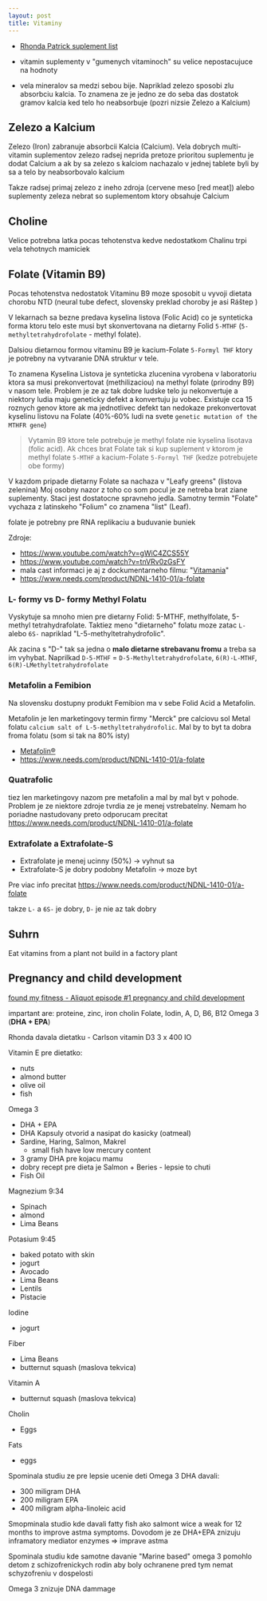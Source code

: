 ```yaml
---
layout: post
title: Vitaminy
---
```



* [Rhonda Patrick suplement list](https://fastlifehacks.com/dr-rhonda-patricks-supplements-list/#Nicotinamide_Riboside)



* vitamin suplementy v "gumenych vitaminoch" su velice nepostacujuce na hodnoty
* vela mineralov sa medzi sebou bije. Napriklad zelezo sposobi zlu
  absorbciu kalcia. To znamena ze je jedno ze do seba das dostatok
  gramov kalcia ked telo ho neabsorbuje (pozri nizsie Zelezo a Kalcium)

## Zelezo a Kalcium

Zelezo (Iron) zabranuje absorbcii Kalcia (Calcium). 
Vela dobrych multi-vitamin suplementov zelezo radsej neprida pretoze
prioritou suplementu je dodat Calcium a ak by sa zelezo s kalciom
nachazalo v jednej tablete byli by sa a telo by neabsorbovalo kalcium

Takze radsej primaj zelezo z ineho zdroja (cervene meso [red meat])
alebo suplementy zeleza nebrat so suplementom ktory obsahuje Calcium

## Choline

Velice potrebna latka pocas tehotenstva kedve nedostatkom Chalinu trpi
vela tehotnych mamiciek


## Folate (Vitamin B9)

Pocas tehotenstva nedostatok Vitaminu B9 moze sposobit u vyvoji dietata
chorobu NTD (neural tube defect, slovensky preklad choroby je asi
Ráštep )

V lekarnach sa bezne predava kyselina listova (Folic Acid) co je
synteticka forma ktoru telo este musi byt skonvertovana na dietarny Folid
`5-MTHF` (`5-methyltetrahydrofolate` - methyl folate).

Dalsiou dietarnou formou vitaminu B9 je kacium-Folate `5-Formyl THF`
ktory je potrebny na vytvaranie DNA struktur v tele.

To znamena Kyselina Listova je synteticka zlucenina vyrobena v
laboratoriu ktora sa musi
prekonvertovat (methilizaciou) na methyl folate (prirodny B9) v nasom tele.
 Problem je ze az tak dobre
ludske telo ju nekonvertuje a niektory ludia maju geneticky defekt a
konvertuju ju vobec. Existuje cca 15 roznych genov ktore ak ma
jednotlivec
defekt tan nedokaze prekonvertovat kyselinu listovu na Folate (40%-60%
ludi na svete `genetic mutation of the MTHFR gene`)


> Vytamin B9 ktore tele potrebuje je methyl folate nie kyselina
> lisotava (folic acid). Ak chces brat Folate tak si kup suplement 
> v ktorom je methyl folate `5-MTHF` a kacium-Folate `5-Formyl THF`
> (kedze potrebujete obe formy)

V kazdom pripade dietarny Folate  sa nachaza v "Leafy greens" (listova
zelenina) Moj osobny nazor z toho co som pocul je ze netreba brat ziane
suplementy. Staci jest dostatocne spravneho jedla. Samotny termin
"Folate" vychaza z latinskeho "Folium" co znamena "list" (Leaf).


folate je potrebny pre RNA replikaciu a buduvanie buniek

Zdroje:

* <https://www.youtube.com/watch?v=gWiC4ZCS55Y>
* <https://www.youtube.com/watch?v=tnVRv0zGsFY>
* mala cast informaci je aj z dockumentarneho  filmu: "[Vitamania](https://www.vitamaniathemovie.com/)"
* <https://www.needs.com/product/NDNL-1410-01/a-folate>

### L- formy vs D- formy Methyl Folatu

Vyskytuje sa mnoho mien pre dietarny Folid: 5-MTHF, methylfolate, 5-methyl tetrahydrafolate. Taktiez meno "dietarneho" folatu moze zatac `L-` alebo `6S-` napriklad "L-5-methyltetrahydrofolic".

Ak zacina s "D-" tak sa jedna o **malo dietarne strebavanu fromu** a
treba sa im vyhybat. Naprilkad `D-5-MTHF` =
`D-5-Methyltetrahydrofolate`, `6(R)-L-MTHF`, `6(R)-LMethyltetrahydrofolate`


### Metafolin a Femibion

Na slovensku dostupny produkt Femibion ma v sebe Folid Acid a Metafolin.

Metafolin je len marketingovy termin firmy "Merck" pre calciovu sol Metal folatu `calcium salt of L-5-methyltetrahydrofolic`. Mal by to byt ta dobra froma folatu (som si tak na 80% isty)


* [Metafolin®](http://www.merckmillipore.com/SE/en/products/small-molecule-pharmaceuticals/bulk-api/folates/l-metafolin/Metafolin/okeb.qB.qsoAAAFp2m8bIm4h,nav)
* <https://www.needs.com/product/NDNL-1410-01/a-folate>

### Quatrafolic

tiez len marketingovy nazom pre metafolin a mal by mal byt v pohode.
Problem je ze niektore zdroje tvrdia ze je menej vstrebatelny. Nemam ho
poriadne nastudovany preto odporucam precitat <https://www.needs.com/product/NDNL-1410-01/a-folate>


### Extrafolate a Extrafolate-S 

* Extrafolate je menej ucinny (50%)  -> vyhnut sa 
* Extrafolate-S je dobry podobny Metafolin -> moze byt

Pre viac info precitat <https://www.needs.com/product/NDNL-1410-01/a-folate>

takze `L-` a `6S-` je dobry, `D-` je nie az tak dobry

## Suhrn

Eat vitamins from a plant not build in a factory plant


## Pregnancy and child development

[found my fitness - Aliquot episode #1 pregnancy and child development ](https://www.foundmyfitness.com/aliquot)

impartant are: proteine, zinc, iron cholin Folate, Iodin, A, D, B6, B12 Omega 3 (**DHA + EPA**)

Rhonda davala dietatku - Carlson vitamin D3   3 x 400 IO

Vitamin E pre dietatko:

* nuts
* almond butter
* olive oil
* fish

Omega 3 
* DHA + EPA
* DHA Kapsuly otvorid a nasipat do kasicky (oatmeal)
* Sardine, Haring, Salmon, Makrel 
  * small fish have low mercury content
* 3 gramy DHA pre kojacu mamu
* dobry recept pre dieta je Salmon + Beries - lepsie to chuti
* Fish Oil

Magnezium 9:34
* Spinach
* almond
* Lima Beans

Potasium 9:45
* baked potato with skin
* jogurt
* Avocado
* Lima Beans
* Lentils
* Pistacie

Iodine
* jogurt

Fiber
* Lima Beans
* butternut squash (maslova tekvica)

Vitamin A
* butternut squash (maslova tekvica)

Cholin
* Eggs 

Fats
* eggs


Spominala studiu ze pre  lepsie ucenie deti Omega 3 DHA davali:

* 300 miligram DHA
* 200 miligram EPA
* 400 miligram alpha-linoleic acid


Smopminala studio kde davali fatty fish ako salmont wice a weak for 12 months to improve astma symptoms.
Dovodom je ze DHA+EPA znizuju inframatory mediator enzymes => imprave
astma

Spominala studiu kde samotne davanie "Marine based" omega 3 pomohlo
detom z schizofrenickych rodin aby boly ochranene pred tym nemat
schyzofreniu v dospelosti

Omega 3 znizuje DNA dammage 
